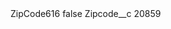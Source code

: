 <?xml version="1.0" encoding="UTF-8"?>
<CustomMetadata xmlns="http://soap.sforce.com/2006/04/metadata" xmlns:xsi="http://www.w3.org/2001/XMLSchema-instance" xmlns:xsd="http://www.w3.org/2001/XMLSchema">
    <label>ZipCode616</label>
    <protected>false</protected>
    <values>
        <field>Zipcode__c</field>
        <value xsi:type="xsd:string">20859</value>
    </values>
</CustomMetadata>
